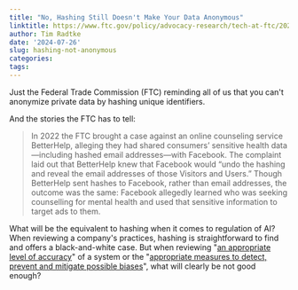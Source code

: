 ```yaml
---
title: "No, Hashing Still Doesn't Make Your Data Anonymous"
linktitle: https://www.ftc.gov/policy/advocacy-research/tech-at-ftc/2024/07/no-hashing-still-doesnt-make-your-data-anonymous
author: Tim Radtke
date: '2024-07-26'
slug: hashing-not-anonymous
categories:
tags:
---
```


Just the Federal Trade Commission (FTC) reminding all of us that you can't anonymize private data by hashing unique identifiers.

And the stories the FTC has to tell:

> In 2022 the FTC brought a case against an online counseling service BetterHelp, alleging they had shared consumers’ sensitive health data—including hashed email addresses—with Facebook. The complaint laid out that BetterHelp knew that Facebook would “undo the hashing and reveal the email addresses of those Visitors and Users.” Though BetterHelp sent hashes to Facebook, rather than email addresses, the outcome was the same: Facebook allegedly learned who was seeking counselling for mental health and used that sensitive information to target ads to them.

What will be the equivalent to hashing when it comes to regulation of AI? When reviewing a company's practices, hashing is straightforward to find and offers a black-and-white case. But when reviewing "[an appropriate level of accuracy](https://eur-lex.europa.eu/legal-content/EN/TXT/HTML/?uri=OJ:L_202401689)" of a system or the "[appropriate measures to detect, prevent and mitigate possible biases](https://eur-lex.europa.eu/legal-content/EN/TXT/HTML/?uri=OJ:L_202401689)", what will clearly be not good enough?